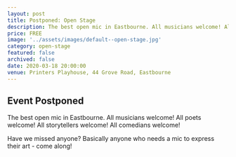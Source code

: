 ```yaml
---
layout: post
title: Postponed: Open Stage
description: The best open mic in Eastbourne. All musicians welcome! All poets welcome! All storytellers welcome! All comedians welcome!
price: FREE
image: '../assets/images/default--open-stage.jpg'
category: open-stage
featured: false
archived: false
date: 2020-03-18 20:00:00
venue: Printers Playhouse, 44 Grove Road, Eastbourne
---
```


## Event Postponed

The best open mic in Eastbourne. All musicians welcome! All poets welcome! All storytellers welcome! All comedians welcome!

Have we missed anyone? Basically anyone who needs a mic to express their art - come along!